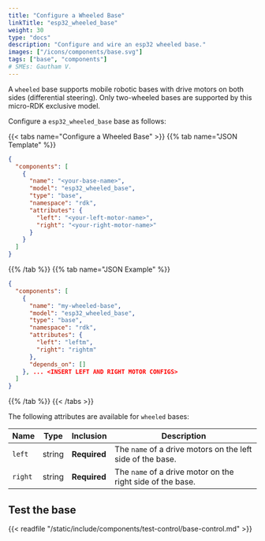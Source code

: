 ```yaml
---
title: "Configure a Wheeled Base"
linkTitle: "esp32_wheeled_base"
weight: 30
type: "docs"
description: "Configure and wire an esp32 wheeled base."
images: ["/icons/components/base.svg"]
tags: ["base", "components"]
# SMEs: Gautham V.
---
```


A `wheeled` base supports mobile robotic bases with drive motors on both sides (differential steering).
Only two-wheeled bases are supported by this micro-RDK exclusive model.

Configure a `esp32_wheeled_base` base as follows:

{{< tabs name="Configure a Wheeled Base" >}}
{{% tab name="JSON Template" %}}

```json {class="line-numbers linkable-line-numbers"}
{
  "components": [
    {
      "name": "<your-base-name>",
      "model": "esp32_wheeled_base",
      "type": "base",
      "namespace": "rdk",
      "attributes": {
        "left": "<your-left-motor-name>",
        "right": "<your-right-motor-name>"
      }
    }
  ]
}
```

{{% /tab %}}
{{% tab name="JSON Example" %}}

```json
{
  "components": [
    {
      "name": "my-wheeled-base",
      "model": "esp32_wheeled_base",
      "type": "base",
      "namespace": "rdk",
      "attributes": {
        "left": "leftm",
        "right": "rightm"
      },
      "depends_on": []
    }, ... <INSERT LEFT AND RIGHT MOTOR CONFIGS>
  ]
}
```

{{% /tab %}}
{{< /tabs >}}

The following attributes are available for `wheeled` bases:

<!-- prettier-ignore -->
| Name | Type | Inclusion | Description |
| ---- | ---- | --------- | ----------- |
| `left` | string | **Required** | The `name` of a drive motors on the left side of the base. |
| `right` | string | **Required** | The `name` of a drive motor on the right side of the base. |

## Test the base

{{< readfile "/static/include/components/test-control/base-control.md" >}}

